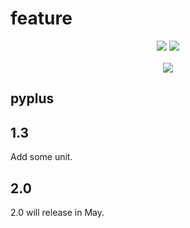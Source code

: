 # feature

<div align="center" style="line-height: 1;">
  <a href="./feature.md"><img
    src="https://img.shields.io/badge/language-English-536af5?color=0326f3&logoColor=white"/></a>
  <a href="./feature-CN.md"><img
    src="https://img.shields.io/badge/简体中文-536af5?color=ff0000&logoColor=white"/></a>
</div>
<br />
<div align="center" style="line-height: 1;">
  <a href="./README.md"><img
    src="https://img.shields.io/badge/Open-readme-536af5?color=3004a0&logoColor=white"/></a>
</div>

## pyplus

## 1.3
Add some unit.

## 2.0
2.0 will release in May.